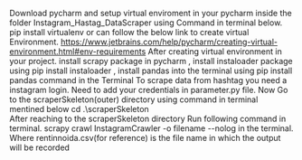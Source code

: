 Download pycharm and setup virtual enviroment in your pycharm inside the folder Instagram_Hastag_DataScraper using Command in terminal below. pip install virtualenv
or can follow the below link to create virtual Environment. https://www.jetbrains.com/help/pycharm/creating-virtual-environment.html#env-requirements
After creating virtual environment in your project.
install scrapy package in pycharm ,
install instaloader package using pip install instaloader ,
install pandas into the terminal using pip install pandas command in the Terminal
To scrape data from hashtag you need a instagram login.
Need to add your credentials in parameter.py file.
Now Go to the scraperSkeleton(outer) directory using command in terminal mentined below
cd .\scraperSkeleton\
After reaching to the scraperSkeleton directory
Run following command in terminal.
scrapy crawl InstagramCrawler -o filename --nolog in the terminal. Where rentinnoida.csv(for reference) is the file name in which the output will be recorded
